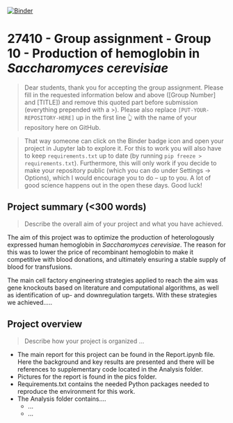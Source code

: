 [![Binder](https://mybinder.org/badge_logo.svg)](https://mybinder.org/v2/gh/27410/group-assignment-2021-group_10_rhb_cerevisiae/main)

# 27410 - Group assignment - Group 10 - Production of hemoglobin in *Saccharomyces cerevisiae*
> Dear students, thank you for accepting the group assignment. Please fill in the
> requested information below and above ([Group Number] and [TITLE]) and remove this quoted part before submission (everything prepended with a >).
> Please also replace `[PUT-YOUR-REPOSITORY-HERE]` up in the first line 👆 with the name of your repository here on GitHub.

> That way someone can click on the Binder badge icon and open your project in Jupyter lab to explore it.
> For this to work you will also have to keep `requirements.txt` up to date (by running `pip freeze > requirements.txt`).
> Furthermore, this will only work if you decide to make your repository public (which you can do under Settings -> Options),
> which I would encourage you to do – up to you. A lot of good science happens out in the open these days.
> Good luck!

## Project summary (<300 words)
> Describe the overall aim of your project and what you have achieved.

The aim of this project was to optimize the production of heterologously expressed human hemoglobin in *Saccharomyces cerevisiae*. The reason for this was to lower the price of recombinant hemoglobin to make it competitive with blood donations, and ultimately ensuring a stable supply of blood for transfusions. 

The main cell factory engineering strategies applied to reach the aim was gene knockouts based on literature and computational algorithms, as well as identification of up- and downregulation targets. With these strategies we achieved.....



## Project overview
>Describe how your project is organized ...
* The main report for this project can be found in the Report.ipynb file. Here the background and key results are presented and there will be references to supplementary code located in the Analysis folder. 
* Pictures for the report is found in the pics folder.
* Requirements.txt contains the needed Python packages needed to reproduce the environment for this work.
* The Analysis folder contains....
    * ...
    * ...

